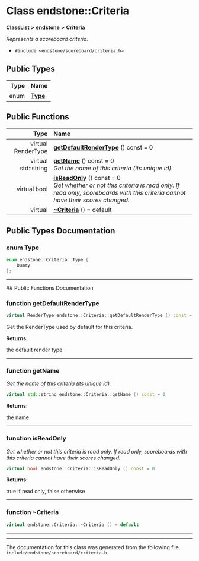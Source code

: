

# Class endstone::Criteria



[**ClassList**](annotated.md) **>** [**endstone**](namespaceendstone.md) **>** [**Criteria**](classendstone_1_1Criteria.md)



_Represents a scoreboard criteria._ 

* `#include <endstone/scoreboard/criteria.h>`

















## Public Types

| Type | Name |
| ---: | :--- |
| enum  | [**Type**](#enum-type)  <br> |




















## Public Functions

| Type | Name |
| ---: | :--- |
| virtual RenderType | [**getDefaultRenderType**](#function-getdefaultrendertype) () const = 0<br> |
| virtual std::string | [**getName**](#function-getname) () const = 0<br>_Get the name of this criteria (its unique id)._  |
| virtual bool | [**isReadOnly**](#function-isreadonly) () const = 0<br>_Get whether or not this criteria is read only. If read only, scoreboards with this criteria cannot have their scores changed._  |
| virtual  | [**~Criteria**](#function-criteria) () = default<br> |




























## Public Types Documentation




### enum Type 

```C++
enum endstone::Criteria::Type {
    Dummy
};
```




<hr>
## Public Functions Documentation




### function getDefaultRenderType 

```C++
virtual RenderType endstone::Criteria::getDefaultRenderType () const = 0
```



Get the RenderType used by default for this criteria.




**Returns:**

the default render type 





        

<hr>



### function getName 

_Get the name of this criteria (its unique id)._ 
```C++
virtual std::string endstone::Criteria::getName () const = 0
```





**Returns:**

the name 





        

<hr>



### function isReadOnly 

_Get whether or not this criteria is read only. If read only, scoreboards with this criteria cannot have their scores changed._ 
```C++
virtual bool endstone::Criteria::isReadOnly () const = 0
```





**Returns:**

true if read only, false otherwise 





        

<hr>



### function ~Criteria 

```C++
virtual endstone::Criteria::~Criteria () = default
```




<hr>

------------------------------
The documentation for this class was generated from the following file `include/endstone/scoreboard/criteria.h`

